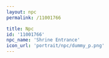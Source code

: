 ```yaml
---
layout: npc
permalink: /11001766

title: Npc
id: '11001766'
npc_name: 'Shrine Entrance'
icon_url: 'portrait/npc/dummy_p.png'
---
```

